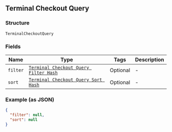 ## Terminal Checkout Query

### Structure

`TerminalCheckoutQuery`

### Fields

| Name | Type | Tags | Description |
|  --- | --- | --- | --- |
| `filter` | [`Terminal Checkout Query Filter Hash`](/doc/models/terminal-checkout-query-filter.md) | Optional | - |
| `sort` | [`Terminal Checkout Query Sort Hash`](/doc/models/terminal-checkout-query-sort.md) | Optional | - |

### Example (as JSON)

```json
{
  "filter": null,
  "sort": null
}
```

